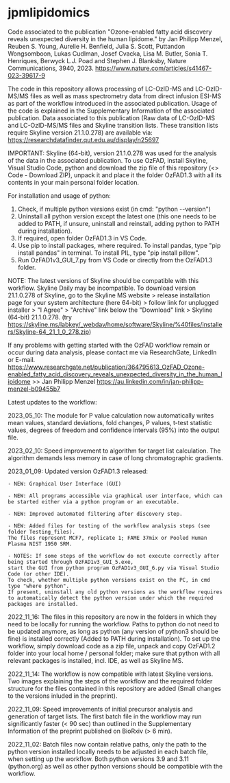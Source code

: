 # jpmlipidomics

Code associated to the publication "Ozone-enabled fatty acid discovery reveals unexpected diversity in the human lipidome." by 
Jan Philipp Menzel, Reuben S. Young, Aurelie H. Benfield, Julia S. Scott, Puttandon Wongsomboon, Lukas Cudlman, Josef Cvacka, Lisa M. Butler, Sonia T. Henriques, Berwyck L.J. Poad and Stephen J. Blanksby, Nature Communications, 3940, 2023.
https://www.nature.com/articles/s41467-023-39617-9

The code in this repository allows processing of LC-OzID-MS and LC-OzID-MS/MS files as well as mass spectrometry data from direct infusion ESI-MS as part of the workflow introduced in the associated publication. Usage of the code is explained in the Supplementary Information of the associated publication.
Data associated to this publication (Raw data of LC-OzID-MS and LC-OzID-MS/MS files and Skyline transition lists. These transition lists require Skyline version 21.1.0.278) are available via:
https://researchdatafinder.qut.edu.au/display/n25697

IMPORTANT: Skyline (64-bit), version 21.1.0.278 was used for the analysis of the data in the associated publication. To use OzFAD, install Skyline, Visual Studio Code, python and download the zip file of this repository (<> Code - Download ZIP), unpack it and place it the folder OzFAD1.3 with all its contents in your main personal folder location.

For installation and usage of python: 
1) Check, if multiple python versions exist (in cmd: "python --version")
2) Uninstall all python version except the latest one (this one needs to be added to PATH, if unsure, uninstall and reinstall, adding python to PATH during installation).
3) If required, open folder OzFAD1.3 in VS Code.
4) Use pip to install packages, where required. To install pandas, type "pip install pandas" in terminal. To install PIL, type "pip install pillow".
5) Run OzFAD1v3_GUI_7.py from VS Code or directly from the OzFAD1.3 folder.

NOTE: The latest versions of Skyline should be compatible with this workflow. Skyline Daily may be incompatible. To download version 21.1.0.278 of Skyline, go to the Skyline MS website > release installation page for your system architecture (here 64-bit) > follow link for unplugged installer > "I Agree" > "Archive" link below the "Download" link > Skyline (64-bit) 21.1.0.278. (try https://skyline.ms/labkey/_webdav/home/software/Skyline/%40files/installers/Skyline-64_21_1_0_278.zip)

If any problems with getting started with the OzFAD workflow remain or occur during data analysis, please contact me via ResearchGate, LinkedIn or E-mail.
https://www.researchgate.net/publication/364795613_OzFAD_Ozone-enabled_fatty_acid_discovery_reveals_unexpected_diversity_in_the_human_lipidome >> Jan Philipp Menzel
https://au.linkedin.com/in/jan-philipp-menzel-b09455b7


Latest updates to the workflow:   

2023_05_10: The module for P value calculation now automatically writes mean values, standard deviations, fold changes, P values, t-test statistic values, degrees of freedom and confidence intervals (95%) into the output file.

2023_02_10: Speed improvement to algorithm for target list calculation. The algorithm demands less memory in case of long chromatographic gradients.

2023_01_09: Updated version OzFAD1.3 released: 

    - NEW: Graphical User Interface (GUI)
    
    - NEW: All programs accessible via graphical user interface, which can be started either via a python program or an executable.
    
    - NEW: Improved automated filtering after discovery step.
    
    - NEW: Added files for testing of the workflow analysis steps (see folder Testing_files). 
    The files represent MCF7, replicate 1; FAME 37mix or Pooled Human Plasma NIST 1950 SRM.
    
    - NOTES: If some steps of the workflow do not execute correctly after being started through OzFAD1v3_GUI_5.exe, 
    start the GUI from python program OzFAD1v3_GUI_6.py via Visual Studio Code (or other IDE). 
    To check, whether multiple python versions exist on the PC, in cmd type "where python". 
    If present, uninstall any old python versions as the workflow requires to automatically detect the python version under which the required packages are installed.


2022_11_16: The files in this repository are now in the folders in which they need to be locally for running the workflow. Paths to python do not need to be updated anymore, as long as python (any version of python3 should be fine) is installed correctly (Added to PATH during installation). To set up the workflow, simply download code as a zip file, unpack and copy OzFAD1.2 folder into your local home / personal folder; make sure that python with all relevant packages is installed, incl. IDE, as well as Skyline MS.

2022_11_14: The workflow is now compatible with latest Skyline versions. Two images explaining the steps of the workflow and the required folder structure for the files contained in this repository are added (Small changes to the versions inluded in the preprint).

2022_11_09: Speed improvements of initial precursor analysis and generation of target lists. The first batch file in the workflow may run significantly faster (< 90 sec) than outlined in the Supplementary Information of the preprint published on BioRxiv (> 6 min).

2022_11_02: Batch files now contain relative paths, only the path to the python version installed locally needs to be adjusted in each batch file, when setting up the workflow. Both python versions 3.9 and 3.11 (python.org) as well as other python versions should be compatible with the workflow. 
